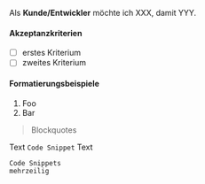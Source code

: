 Als **Kunde/Entwickler** möchte ich XXX, damit YYY.

#### Akzeptanzkriterien
* [ ] erstes Kriterium
* [ ] zweites Kriterium

#### Formatierungsbeispiele

1. Foo
1. Bar

> Blockquotes

Text `Code Snippet` Text

```
Code Snippets
mehrzeilig
```
